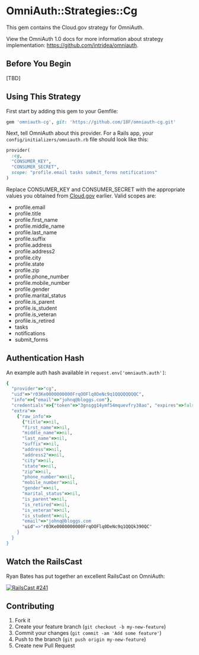 # OmniAuth::Strategies::Cg

This gem contains the Cloud.gov strategy for OmniAuth.

View the OmniAuth 1.0 docs for more information about strategy implementation:
https://github.com/intridea/omniauth.

## Before You Begin

[TBD]


## Using This Strategy

First start by adding this gem to your Gemfile:

```ruby
gem 'omniauth-cg', git: 'https://github.com/18F/omniauth-cg.git'
```

Next, tell OmniAuth about this provider. For a Rails app, your
`config/initializers/omniauth.rb` file should look like this:

```ruby
provider(
  :cg,
  "CONSUMER_KEY",
  "CONSUMER_SECRET",
  scope: "profile.email tasks submit_forms notifications"
)
```

Replace CONSUMER_KEY and CONSUMER_SECRET with the appropriate values you obtained from [Cloud.gov](#) earlier. Valid scopes are:
- profile.email
- profile.title
- profile.first_name
- profile.middle_name
- profile.last_name
- profile.suffix
- profile.address
- profile.address2
- profile.city
- profile.state
- profile.zip
- profile.phone_number
- profile.mobile_number
- profile.gender
- profile.marital_status
- profile.is_parent
- profile.is_student
- profile.is_veteran
- profile.is_retired
- tasks
- notifications
- submit_forms

## Authentication Hash
An example auth hash available in `request.env['omniauth.auth']`:

```ruby
{
  "provider"=>"cg",
  "uid"=>"r03Ke0000000000FrqOOFlq0DeNc9q1QQQQQQQQC",
  "info"=>{"email"=>"johnq@bloggs.com"},
  "credentials"=>{"token"=>"3gnsgg14ymf54mquevfry38ao", "expires"=>false},
  "extra"=>
    {"raw_info"=>
      {"title"=>nil,
      "first_name"=>nil,
      "middle_name"=>nil,
      "last_name"=>nil,
      "suffix"=>nil,
      "address"=>nil,
      "address2"=>nil,
      "city"=>nil,
      "state"=>nil,
      "zip"=>nil,
      "phone_number"=>nil,
      "mobile_number"=>nil,
      "gender"=>nil,
      "marital_status"=>nil,
      "is_parent"=>nil,
      "is_retired"=>nil,
      "is_veteran"=>nil,
      "is_student"=>nil,
      "email"=>"johnq@bloggs.com
      "uid"=>"r03Ke0000000000FrqOOFlq0DeNc9q1QQQk390QC"
    }
  }
}
```

## Watch the RailsCast

Ryan Bates has put together an excellent RailsCast on OmniAuth:

[![RailsCast #241](http://railscasts.com/static/episodes/stills/241-simple-omniauth-revised.png "RailsCast #241 - Simple OmniAuth (revised)")](http://railscasts.com/episodes/241-simple-omniauth-revised)

## Contributing

1. Fork it
2. Create your feature branch (`git checkout -b my-new-feature`)
3. Commit your changes (`git commit -am 'Add some feature'`)
4. Push to the branch (`git push origin my-new-feature`)
5. Create new Pull Request
